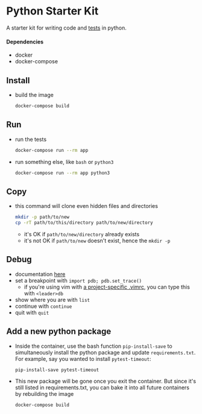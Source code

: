 # Python Starter Kit

A starter kit for writing code and [tests](https://docs.python.org/3/library/unittest.html) in python.

#### Dependencies
* docker
* docker-compose

## Install
* build the image
  ```sh
  docker-compose build
  ```

## Run
* run the tests
  ```sh
  docker-compose run --rm app
  ```
* run something else, like `bash` or `python3`
  ```sh
  docker-compose run --rm app python3
  ```

## Copy
* this command will clone even hidden files and directories
  ```sh
  mkdir -p path/to/new
  cp -rT path/to/this/directory path/to/new/directory
  ```
  * it's OK if `path/to/new/directory` already exists
  * it's not OK if `path/to/new` doesn't exist, hence the `mkdir -p`

## Debug
* documentation [here](https://docs.python.org/3/library/pdb.html)
* set a breakpoint with `import pdb; pdb.set_trace()`
  * if you're using vim with [a project-specific .vimrc](https://andrew.stwrt.ca/posts/project-specific-vimrc/), you can type this with `<leader>db`
* show where you are with `list`
* continue with `continue`
* quit with `quit`

## Add a new python package
* Inside the container, use the bash function `pip-install-save` to simultaneously install the python package and update `requirements.txt`. For example, say you wanted to install `pytest-timeout`:
  ```sh
  pip-install-save pytest-timeout
  ```
* This new package will be gone once you exit the container. But since it's still listed in requirements.txt, you can bake it into all future containers by rebuilding the image
  ```sh
  docker-compose build
  ```
